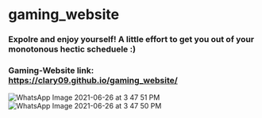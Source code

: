 # gaming_website

### Expolre and enjoy yourself! A little effort to get you out of your monotonous hectic scheduele :)


### Gaming-Website link: https://clary09.github.io/gaming_website/

![WhatsApp Image 2021-06-26 at 3 47 51 PM](https://user-images.githubusercontent.com/82439481/123509957-4a01c300-d696-11eb-99b7-f8dcc4ba1ba1.jpeg)
![WhatsApp Image 2021-06-26 at 3 47 50 PM](https://user-images.githubusercontent.com/82439481/123509964-4f5f0d80-d696-11eb-89cf-ebce970564b3.jpeg)




